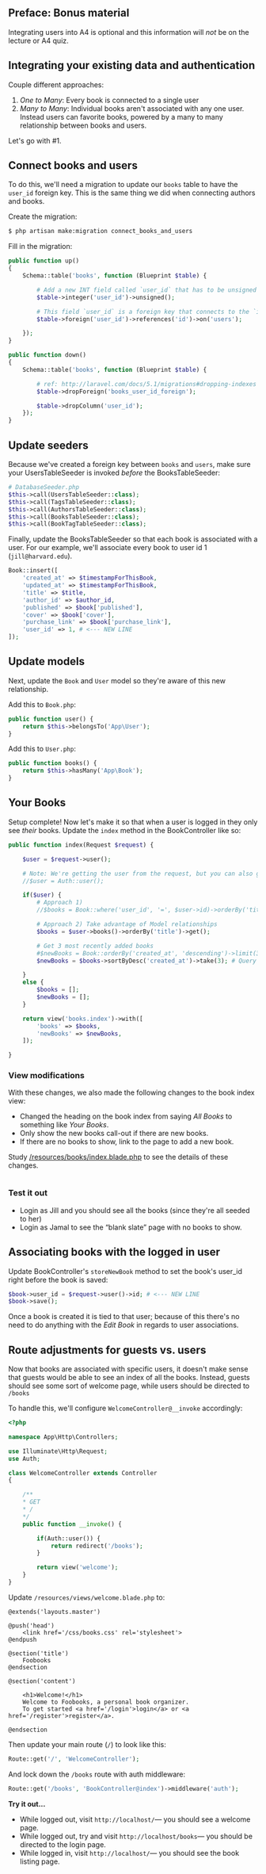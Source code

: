 ## Preface: Bonus material
Integrating users into A4 is optional and this information will *not* be on the lecture or A4 quiz.



## Integrating your existing data and authentication
Couple different approaches:

1. *One to Many*: Every book is connected to a single user
2. *Many to Many*: Individual books aren't associated with any one user. Instead users can favorite books, powered by a many to many relationship between books and users.

Let's go with #1.


## Connect books and users
To do this, we'll need a migration to update our `books` table to have the `user_id` foreign key. This is the same thing we did when connecting authors and books.

Create the migration:
```bash
$ php artisan make:migration connect_books_and_users
```

Fill in the migration:
```php
public function up()
{
    Schema::table('books', function (Blueprint $table) {

        # Add a new INT field called `user_id` that has to be unsigned (i.e. positive)
        $table->integer('user_id')->unsigned();

        # This field `user_id` is a foreign key that connects to the `id` field in the `authors` table
        $table->foreign('user_id')->references('id')->on('users');

    });
}

public function down()
{
    Schema::table('books', function (Blueprint $table) {

        # ref: http://laravel.com/docs/5.1/migrations#dropping-indexes
        $table->dropForeign('books_user_id_foreign');

        $table->dropColumn('user_id');
    });
}
```


## Update seeders
Because we've created a foreign key between `books` and `users`, make sure your UsersTableSeeder is invoked *before* the BooksTableSeeder:

```php
# DatabaseSeeder.php
$this->call(UsersTableSeeder::class);
$this->call(TagsTableSeeder::class);
$this->call(AuthorsTableSeeder::class);
$this->call(BooksTableSeeder::class);
$this->call(BookTagTableSeeder::class);
```

Finally, update the BooksTableSeeder so that each book is associated with a user. For our example, we'll associate every book to user id 1 (`jill@harvard.edu`).

```php
Book::insert([
    'created_at' => $timestampForThisBook,
    'updated_at' => $timestampForThisBook,
    'title' => $title,
    'author_id' => $author_id,
    'published' => $book['published'],
    'cover' => $book['cover'],
    'purchase_link' => $book['purchase_link'],
    'user_id' => 1, # <--- NEW LINE
]);
```



## Update models
Next, update the `Book` and `User` model so they're aware of this new relationship.

Add this to `Book.php`:
```php
public function user() {
    return $this->belongsTo('App\User');
}
```

Add this to `User.php`:
```php
public function books() {
    return $this->hasMany('App\Book');
}
```


## Your Books
Setup complete! Now let's make it so that when a user is logged in they only see *their* books.
Update the `index` method in the BookController like so:

```php
public function index(Request $request) {

    $user = $request->user();

    # Note: We're getting the user from the request, but you can also get it like this:
    //$user = Auth::user();

    if($user) {
        # Approach 1)
        //$books = Book::where('user_id', '=', $user->id)->orderBy('title')->get();

        # Approach 2) Take advantage of Model relationships
        $books = $user->books()->orderBy('title')->get();

        # Get 3 most recently added books
        #$newBooks = Book::orderBy('created_at', 'descending')->limit(3)->get(); # Query DB
        $newBooks = $books->sortByDesc('created_at')->take(3); # Query existing Collection

    }
    else {
        $books = [];
        $newBooks = [];
    }

    return view('books.index')->with([
        'books' => $books,
        'newBooks' => $newBooks,
    ]);

}
```


### View modifications
With these changes, we also made the following changes to the book index view:

+ Changed the heading on the book index from saying *All Books* to something like *Your Books*.
+ Only show the new books call-out if there are new books.
+ If there are no books to show, link to the page to add a new book.

Study [/resources/books/index.blade.php](https://github.com/susanBuck/foobooks/blob/master/resources/views/books/index.blade.php) to see the details of these changes.

<img src='http://making-the-internet.s3.amazonaws.com/laravel-no-books@2x.png' style='max-width:678px;' alt=''>


### Test it out
+ Login as Jill and you should see all the books (since they're all seeded to her)
+ Login as Jamal to see the &ldquo;blank slate&rdquo; page with no books to show.



## Associating books with the logged in user
Update BookController's `storeNewBook` method to set the book's user_id right before the book is saved:

```php
$book->user_id = $request->user()->id; # <--- NEW LINE
$book->save();
```

Once a book is created it is tied to that user; because of this there's no need to do anything with the *Edit Book* in regards to user associations.


## Route adjustments for guests vs. users
Now that books are associated with specific users, it doesn't make sense that guests would be able to see an index of all the books. Instead, guests should see some sort of welcome page, while users should be directed to `/books`

To handle this, we'll configure `WelcomeController@__invoke` accordingly:

```php
<?php

namespace App\Http\Controllers;

use Illuminate\Http\Request;
use Auth;

class WelcomeController extends Controller
{

    /**
	* GET
    * /
	*/
    public function __invoke() {

        if(Auth::user()) {
            return redirect('/books');
        }

        return view('welcome');
    }
}
```

Update `/resources/views/welcome.blade.php` to:
```
@extends('layouts.master')

@push('head')
    <link href='/css/books.css' rel='stylesheet'>
@endpush

@section('title')
    Foobooks
@endsection

@section('content')

	<h1>Welcome!</h1>
    Welcome to Foobooks, a personal book organizer.
    To get started <a href='/login'>login</a> or <a href='/register'>register</a>.

@endsection
```

Then update your main route (`/`) to look like this:

```php
Route::get('/', 'WelcomeController');
```

And lock down the `/books` route with auth middleware:
```php
Route::get('/books', 'BookController@index')->middleware('auth');
```

__Try it out...__
+ While logged out, visit `http://localhost/`&mdash; you should see a welcome page.
+ While logged out, try and visit `http://localhost/books`&mdash; you should be directed to the login page.
+ While logged in, visit `http://localhost/`&mdash; you should see the book listing page.
